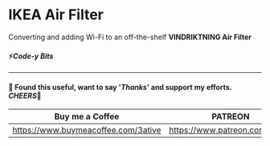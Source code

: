 # IKEA Air Filter
Converting and adding Wi-Fi to an off-the-shelf **VINDRIKTNING Air Filter**


#### ⚡*Code-y Bits*



___

#### 💖 Found this useful, want to say '*Thanks*' and support my efforts. *CHEERS*🍺
| Buy me a Coffee | PATREON |
|-----------------|---------|
| https://www.buymeacoffee.com/3ative | https://www.patreon.com/3ative |
